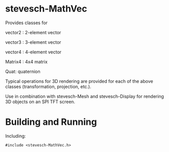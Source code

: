 # stevesch-MathVec

Provides classes for

  vector2 : 2-element vector

  vector3 : 3-element vector

  vector4 : 4-element vector

  Matrix4 : 4x4 matrix

  Quat: quaternion


Typical operations for 3D rendering are provided for each of the above classes (transformation, projection, etc.).

Use in combination with stevesch-Mesh and stevesch-Display for rendering 3D objects on an SPI TFT screen.
# Building and Running

Including:

`#include <stevesch-MathVec.h>`
